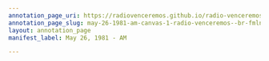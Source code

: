 ```yaml
---
annotation_page_uri: https://radiovenceremos.github.io/radio-venceremos-english-1/annotations/may-26-1981-am-canvas-1-radio-venceremos--br-fmln.json
annotation_page_slug: may-26-1981-am-canvas-1-radio-venceremos--br-fmln
layout: annotation_page
manifest_label: May 26, 1981 - AM

---
```

